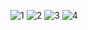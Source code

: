![1](https://github.com/user-attachments/assets/15418ea7-fcd2-4733-a02d-80e4453695f7)
![2](https://github.com/user-attachments/assets/d01462eb-b386-4809-8373-3b8694575d24)
![3](https://github.com/user-attachments/assets/30c1817e-2c32-4052-82e7-3dc1b79a1d51)
![4](https://github.com/user-attachments/assets/5d11a2dd-94e0-4377-89dd-c6b40a6969b3)
